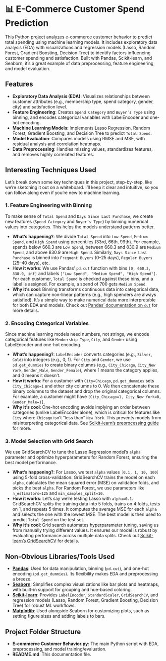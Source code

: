 # 📊 E-Commerce Customer Spend Prediction

This Python project analyzes e-commerce customer behavior to predict total spending using machine learning models. It includes exploratory data analysis (EDA) with visualizations and regression models (Lasso, Random Forest, Gradient Boosting, Decision Tree) to identify factors influencing customer spending and satisfaction. Built with Pandas, Scikit-learn, and Seaborn, it’s a great example of data preprocessing, feature engineering, and model evaluation.

## Features
- **Exploratory Data Analysis (EDA)**: Visualizes relationships between customer attributes (e.g., membership type, spend category, gender, city) and satisfaction level.
- **Feature Engineering**: Creates `Spend Category` and `Buyer’s Type` using binning, and encodes categorical variables with LabelEncoder and one-hot encoding.
- **Machine Learning Models**: Implements Lasso Regression, Random Forest, Gradient Boosting, and Decision Tree to predict `Total Spend`.
- **Model Evaluation**: Compares models using RMSE and MSE, with residual analysis and correlation heatmaps.
- **Data Preprocessing**: Handles missing values, standardizes features, and removes highly correlated features.

## Interesting Techniques Used
Let’s break down some key techniques in this project, step-by-step, like we’re sketching it out on a whiteboard. I’ll keep it clear and intuitive, so you can follow along even if you’re new to machine learning.

### 1. Feature Engineering with Binning
To make sense of `Total Spend` and `Days Since Last Purchase`, we create new features (`Spend Category` and `Buyer’s Type`) by binning numerical values into categories. This helps the models understand patterns better.

- **What’s happening?**: We divide `Total Spend` into `Low Spend`, `Medium Spend`, and `High Spend` using percentiles (33rd, 66th, 99th). For example, spends below 660.3 are `Low Spend`, between 660.3 and 830.9 are `Medium Spend`, and above 830.9 are `High Spend`. Similarly, `Days Since Last Purchase` is binned into `Frequent Buyers` (0–25 days), `Regular Buyers` (25–40 days), etc.
- **How it works**: We use Pandas’ `pd.cut` function with bins `[0, 660.3, 830.9, inf]` and labels `["Low Spend", "Medium Spend", "High Spend"]`. For each customer, `Total Spend` is checked against these bins, and a label is assigned. For example, a spend of 700 gets `Medium Spend`.
- **Why it’s cool**: Binning transforms continuous data into categorical data, which can capture non-linear patterns (e.g., high spenders are always satisfied). It’s a simple way to make numerical data more interpretable for both EDA and models. Check out [Pandas’ documentation on `cut`](https://pandas.pydata.org/docs/reference/api/pandas.cut.html) for more details.

### 2. Encoding Categorical Variables
Since machine learning models need numbers, not strings, we encode categorical features like `Membership Type`, `City`, and `Gender` using LabelEncoder and one-hot encoding.

- **What’s happening?**: `LabelEncoder` converts categories (e.g., `Silver`, `Gold`) into integers (e.g., 0, 1). For `City` and `Gender`, we use `pd.get_dummies` to create binary columns (e.g., `City_Chicago`, `City_New York`, `Gender_Male`, `Gender_Female`), where 1 means the category applies, and 0 means it doesn’t.
- **How it works**: For a customer with `City=Chicago`, `pd.get_dummies` sets `City_Chicago=1` and other city columns to 0. We then concatenate these binary columns to the dataset and drop the original categorical columns. For example, a customer might have `[City_Chicago=1, City_New York=0, Gender_Male=1]`.
- **Why it’s cool**: One-hot encoding avoids implying an order between categories (unlike LabelEncoder alone), which is critical for features like `City` where `Chicago` isn’t “less than” `New York`. This prevents models from misinterpreting categorical data. See [Scikit-learn’s preprocessing guide](https://scikit-learn.org/stable/modules/preprocessing.html) for more.

### 3. Model Selection with Grid Search
We use GridSearchCV to tune the Lasso Regression model’s `alpha` parameter and optimize hyperparameters for Random Forest, ensuring the best model performance.

- **What’s happening?**: For Lasso, we test `alpha` values `[0.1, 1, 10, 100]` using 5-fold cross-validation. GridSearchCV trains the model on each `alpha`, calculates the mean squared error (MSE) on validation folds, and picks the best `alpha`. For Random Forest, we use parameters like `n_estimators=125` and `min_samples_split=10`.
- **How it works**: Let’s say we’re testing Lasso with `alpha=0.1`. GridSearchCV splits the training data into 5 folds, trains on 4 folds, tests on 1, and repeats 5 times. It computes the average MSE for each `alpha` and selects the one with the lowest MSE. The best model is then used to predict `Total Spend` on the test set.
- **Why it’s cool**: Grid search automates hyperparameter tuning, saving us from manually trying different values. It ensures our model is robust by evaluating performance across multiple data splits. Check out [Scikit-learn’s GridSearchCV](https://scikit-learn.org/stable/modules/generated/sklearn.model_selection.GridSearchCV.html) for details.

## Non-Obvious Libraries/Tools Used
- **[Pandas](https://pandas.pydata.org/)**: Used for data manipulation, binning (`pd.cut`), and one-hot encoding (`pd.get_dummies`). Its flexibility makes EDA and preprocessing a breeze.
- **[Seaborn](https://seaborn.pydata.org/)**: Simplifies complex visualizations like bar plots and heatmaps, with built-in support for grouping and hue-based coloring.
- **[Scikit-learn](https://scikit-learn.org/)**: Provides `LabelEncoder`, `StandardScaler`, `GridSearchCV`, and regression models (Lasso, Random Forest, Gradient Boosting, Decision Tree) for robust ML workflows.
- **[Matplotlib](https://matplotlib.org/)**: Used alongside Seaborn for customizing plots, such as setting figure sizes and adding labels to bars.

## Project Folder Structure

- **E-commerce Customer Behavior.py**: The main Python script with EDA, preprocessing, and model training/evaluation.
- **README.md**: This documentation file.
